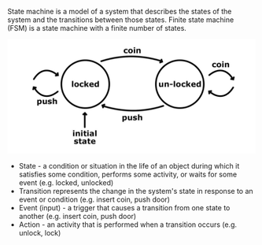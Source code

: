 State machine is a model of a system that describes the states of the system and the transitions between those states.
Finite state machine (FSM) is a state machine with a finite number of states.

<img src="images/state_machine.jpg" alt="State Machine" width="750">

- State - a condition or situation in the life of an object during which it satisfies some condition, performs some activity, or waits for some event (e.g. locked, unlocked)
- Transition represents the change in the system's state in response to an event or condition (e.g. insert coin, push door)
- Event (input) - a trigger that causes a transition from one state to another (e.g.  insert coin, push door)
- Action - an activity that is performed when a transition occurs (e.g. unlock, lock)